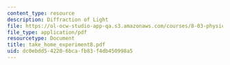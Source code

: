```yaml
---
content_type: resource
description: Diffraction of Light
file: https://ol-ocw-studio-app-qa.s3.amazonaws.com/courses/8-03-physics-iii-spring-2003/dc0ebdd542206bcafb83f4db450998a5_take_home_experiment8.pdf
file_type: application/pdf
resourcetype: Document
title: take_home_experiment8.pdf
uid: dc0ebdd5-4220-6bca-fb83-f4db450998a5
---
```

